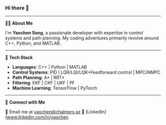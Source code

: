 ### Hi there 👋
---
🙋‍♂️ **About Me**

I'm **Yaochen Song**, a passionate developer with expertise in control systems and path planning. My coding adventures primarily revolve around C++, Python, and MATLAB.

---
🔧 **Tech Stack**

- **Languages**: C++ | Python | MATLAB
- **Control Systems**: PID | LQR/LQI/LQR+Feedforward control | MPC/NMPC
- **Path Planning**: A* | RRT*
- **Filtering**: EKF | CKF | UKF | PF
- **Machine Learning**: TensorFlow | PyTorch
---
🔗 **Connect with Me**

📧 Email me at [yaochen@chalmers.se](mailto:yaochen@chalmers.se)
🔗 [LinkedIn](www.linkedin.com/in/yaochen

